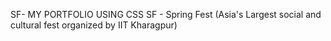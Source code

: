 SF- MY PORTFOLIO USING CSS
SF - Spring Fest (Asia's Largest social and cultural fest organized by IIT Kharagpur) 
